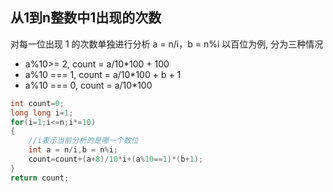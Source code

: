 ## 从1到n整数中1出现的次数

对每一位出现 1 的次数单独进行分析
a = n/i，b = n%i
以百位为例, 分为三种情况

- a%10>= 2, count = a/10*100 + 100
- a%10 === 1, count = a/10*100 + b + 1
- a%10 === 0, count = a/10*100
```cpp
int count=0;
long long i=1;
for(i=1;i<=n;i*=10)
{
    //i表示当前分析的是哪一个数位
    int a = n/i,b = n%i;
    count=count+(a+8)/10*i+(a%10==1)*(b+1);
}
return count;
```